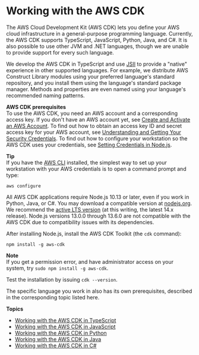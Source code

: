# Working with the AWS CDK<a name="work-with"></a>

The AWS Cloud Development Kit \(AWS CDK\) lets you define your AWS cloud infrastructure in a general\-purpose programming language\. Currently, the AWS CDK supports TypeScript, JavaScript, Python, Java, and C\#\. It is also possible to use other JVM and \.NET languages, though we are unable to provide support for every such language\.

We develop the AWS CDK in TypeScript and use [JSII](https://github.com/aws/jsii) to provide a "native" experience in other supported languages\. For example, we distribute AWS Construct Library modules using your preferred language's standard repository, and you install them using the language's standard package manager\. Methods and properties are even named using your language's recommended naming patterns\.<a name="work-with-prerequisites"></a>

**AWS CDK prerequisites**  
To use the AWS CDK, you need an AWS account and a corresponding access key\. If you don't have an AWS account yet, see [Create and Activate an AWS Account](https://aws.amazon.com/premiumsupport/knowledge-center/create-and-activate-aws-account/)\. To find out how to obtain an access key ID and secret access key for your AWS account, see [Understanding and Getting Your Security Credentials](https://docs.aws.amazon.com/general/latest/gr/aws-sec-cred-types.html)\. To find out how to configure your workstation so the AWS CDK uses your credentials, see [Setting Credentials in Node\.js](https://docs.aws.amazon.com/sdk-for-javascript/v2/developer-guide/setting-credentials-node.html)\.

**Tip**  
If you have the [AWS CLI](https://aws.amazon.com/cli/) installed, the simplest way to set up your workstation with your AWS credentials is to open a command prompt and type:  

```
aws configure
```

All AWS CDK applications require Node\.js 10\.13 or later, even if you work in Python, Java, or C\#\. You may download a compatible version at [nodejs\.org](https://nodejs.org/)\. We recommend the [active LTS version](https://nodejs.org/en/about/releases/) \(at this writing, the latest 14\.x release\)\. Node\.js versions 13\.0\.0 through 13\.6\.0 are not compatible with the AWS CDK due to compatibility issues with its dependencies\.

After installing Node\.js, install the AWS CDK Toolkit \(the `cdk` command\):

```
npm install -g aws-cdk
```

**Note**  
If you get a permission error, and have administrator access on your system, try `sudo npm install -g aws-cdk`\.

Test the installation by issuing `cdk --version`\.

The specific language you work in also has its own prerequisites, described in the corresponding topic listed here\.

**Topics**
+ [Working with the AWS CDK in TypeScript](work-with-cdk-typescript.md)
+ [Working with the AWS CDK in JavaScript](work-with-cdk-javascript.md)
+ [Working with the AWS CDK in Python](work-with-cdk-python.md)
+ [Working with the AWS CDK in Java](work-with-cdk-java.md)
+ [Working with the AWS CDK in C\#](work-with-cdk-csharp.md)